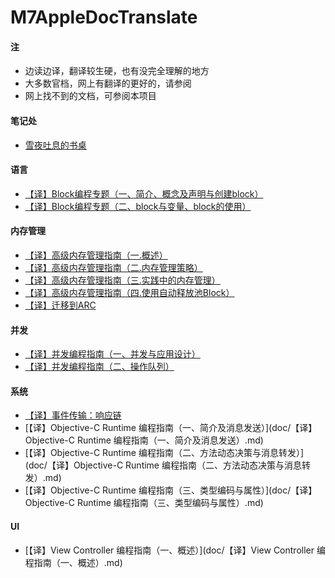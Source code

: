 # M7AppleDocTranslate

#### 注
- 边读边译，翻译较生硬，也有没完全理解的地方
- 大多数官档，网上有翻译的更好的，请参阅
- 网上找不到的文档，可参阅本项目

#### 笔记处
- [雪夜吐息的书桌](http://chenms.farbox.com/)



#### 语言
- [【译】Block编程专题（一、简介、概念及声明与创建block）](doc/【译】Block编程专题（一、简介、概念及声明与创建block）.md)
- [【译】Block编程专题（二、block与变量、block的使用）](doc/【译】Block编程专题（二、block与变量、block的使用）.md)

#### 内存管理
- [【译】高级内存管理指南（一.概述）](doc/【译】高级内存管理指南（一.概述）.md)
- [【译】高级内存管理指南（二.内存管理策略）](doc/【译】高级内存管理指南（二.内存管理策略）.md)
- [【译】高级内存管理指南（三.实践中的内存管理）](doc/【译】高级内存管理指南（三.实践中的内存管理）.md)
- [【译】高级内存管理指南（四.使用自动释放池Block）](doc/【译】高级内存管理指南（四.使用自动释放池Block）.md)
- [【译】迁移到ARC](doc/【译】迁移到ARC.md)


#### 并发
- [【译】并发编程指南（一、并发与应用设计）](doc/【译】并发编程指南（一、并发与应用设计）.md)
- [【译】并发编程指南（二、操作队列）](doc/【译】并发编程指南（二、操作队列）.md)

#### 系统
- [【译】事件传输：响应链](doc/【译】事件传输：响应链.md)
- [【译】Objective-C Runtime 编程指南（一、简介及消息发送）](doc/【译】Objective-C Runtime 编程指南（一、简介及消息发送）.md)
- [【译】Objective-C Runtime 编程指南（二、方法动态决策与消息转发）](doc/【译】Objective-C Runtime 编程指南（二、方法动态决策与消息转发）.md)
- [【译】Objective-C Runtime 编程指南（三、类型编码与属性）](doc/【译】Objective-C Runtime 编程指南（三、类型编码与属性）.md)


#### UI
- [【译】View Controller 编程指南（一、概述）](doc/【译】View Controller 编程指南（一、概述）.md)

